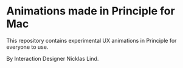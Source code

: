 # Animations made in Principle for Mac
This repository contains experimental UX animations in Principle for everyone to use.

By Interaction Designer Nicklas Lind.
